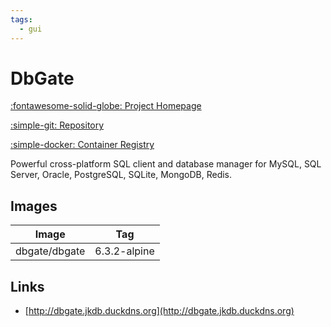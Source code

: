 ```yaml
---
tags:
  - gui
---
```

# DbGate

[:fontawesome-solid-globe: Project Homepage](https://dbgate.org/)

[:simple-git: Repository](https://github.com/dbgate/dbgate)

[:simple-docker: Container Registry](https://hub.docker.com/r/dbgate/dbgate)

Powerful cross-platform SQL client and database manager for MySQL, SQL Server, Oracle, PostgreSQL, SQLite, MongoDB, Redis.

## Images
| Image | Tag |
| --- | --- |
| dbgate/dbgate | 6.3.2-alpine |

## Links
- [http://dbgate.jkdb.duckdns.org](http://dbgate.jkdb.duckdns.org)

